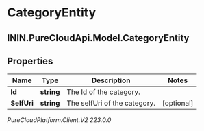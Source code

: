 # CategoryEntity

## ININ.PureCloudApi.Model.CategoryEntity

## Properties

|Name | Type | Description | Notes|
|------------ | ------------- | ------------- | -------------|
| **Id** | **string** | The Id of the category. | |
| **SelfUri** | **string** | The selfUri of the category. | [optional] |



_PureCloudPlatform.Client.V2 223.0.0_

